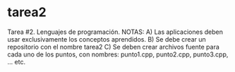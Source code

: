 # tarea2
Tarea #2. Lenguajes de programación.
NOTAS:
A) Las aplicaciones deben usar exclusivamente los conceptos aprendidos.
B) Se debe crear un repositorio con el nombre tarea2
C) Se deben crear archivos fuente para cada uno de los puntos, con nombres:
punto1.cpp, punto2.cpp, punto3.cpp, … etc.
